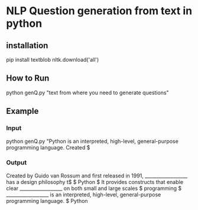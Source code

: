 # NLP Question generation from text in python
## installation
pip install textblob
nltk.download('all')
## How to Run
python genQ.py "text from where you need to generate questions"

## Example
### Input
python genQ.py "Python is an interpreted, high-level, general-purpose programming language. Created $

### Output

Created by Guido van Rossum and first released in 1991, __________________ has a design philosophy t$
 $
Python
 $
It provides constructs that enable clear __________________ on both small and large scales
 $
programming
 $
__________________ is an interpreted, high-level, general-purpose programming language.
 $
Python
